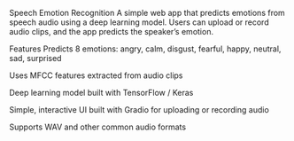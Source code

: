 Speech Emotion Recognition
A simple web app that predicts emotions from speech audio using a deep learning model. Users can upload or record audio clips, and the app predicts the speaker’s emotion.

Features
Predicts 8 emotions: angry, calm, disgust, fearful, happy, neutral, sad, surprised

Uses MFCC features extracted from audio clips

Deep learning model built with TensorFlow / Keras

Simple, interactive UI built with Gradio for uploading or recording audio

Supports WAV and other common audio formats
